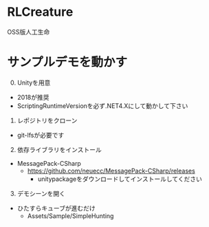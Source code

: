 # RLCreature
OSS版人工生命

サンプルデモを動かす
===========================

0. Unityを用意

- 2018が推奨
- ScriptingRuntimeVersionを必ず.NET4.Xにして動かして下さい

1. レポジトリをクローン

- git-lfsが必要です

2. 依存ライブラリをインストール

- MessagePack-CSharp
  - https://github.com/neuecc/MessagePack-CSharp/releases
    - unitypackageをダウンロードしてインストールしてください

3. デモシーンを開く

- ひたすらキューブが進むだけ
  - Assets/Sample/SimpleHunting
